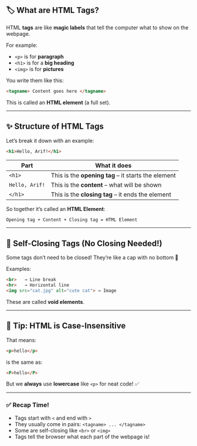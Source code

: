 ## 🏷️ What are HTML Tags?

HTML **tags** are like **magic labels** that tell the computer what to show on the webpage.

For example:
- `<p>` is for **paragraph**
- `<h1>` is for a **big heading**
- `<img>` is for **pictures**

You write them like this:

```html
<tagname> Content goes here </tagname>
```

This is called an **HTML element** (a full set).

---

## ✨ Structure of HTML Tags

Let’s break it down with an example:

```html
<h1>Hello, Arif!</h1>
```

| Part | What it does |
|------|--------------|
| `<h1>` | This is the **opening tag** – it starts the element |
| `Hello, Arif!` | This is the **content** – what will be shown |
| `</h1>` | This is the **closing tag** – it ends the element |

So together it’s called an **HTML Element**:
```
Opening tag + Content + Closing tag = HTML Element
```

---

## 🧢 Self-Closing Tags (No Closing Needed!)

Some tags don’t need to be closed! They’re like a cap with no bottom 👒

Examples:
```html
<br>   → Line break  
<hr>   → Horizontal line  
<img src="cat.jpg" alt="cute cat"> → Image
```

These are called **void elements**.

---

## 🧠 Tip: HTML is Case-Insensitive
That means:
```html
<p>hello</p>
```
is the same as:
```html
<P>hello</P>
```

But we **always** use **lowercase** like `<p>` for neat code! ✅

---

### ✅ Recap Time!
- Tags start with `<` and end with `>`
- They usually come in pairs: `<tagname> ... </tagname>`
- Some are self-closing like `<br>` or `<img>`
- Tags tell the browser what each part of the webpage is!

